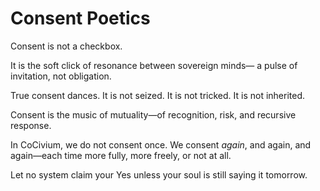 <!-- status: stub; target: 150+ words -->
<!-- status: stub; target: 150+ words -->
<!-- status: stub; target: 150+ words -->
<!-- status: stub; target: 150+ words -->
<!-- status: stub; target: 150+ words -->
<!-- status: stub; target: 150+ words -->
# Consent Poetics

Consent is not a checkbox.

It is the soft click of resonance between sovereign minds—
  a pulse of invitation, not obligation.

True consent dances.
  It is not seized.
    It is not tricked.
      It is not inherited.

Consent is the music of mutuality—of recognition, risk, and recursive response.

In CoCivium, we do not consent once. We consent *again*, and again, and again—each time more fully, more freely, or not at all.

Let no system claim your Yes unless your soul is still saying it tomorrow.








